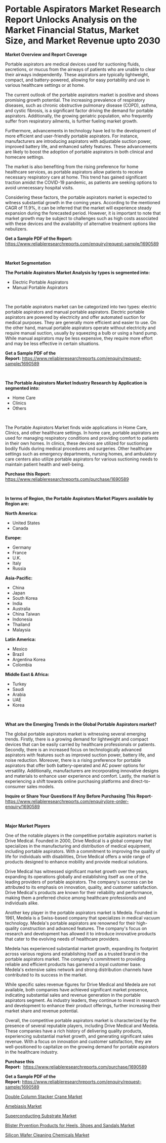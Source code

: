 <p><h1>Portable Aspirators Market Research Report Unlocks Analysis on the Market Financial Status, Market Size, and Market Revenue upto 2030</h1></p><p><strong>Market Overview and Report Coverage</strong></p>
<p><p>Portable aspirators are medical devices used for suctioning fluids, secretions, or mucus from the airways of patients who are unable to clear their airways independently. These aspirators are typically lightweight, compact, and battery-powered, allowing for easy portability and use in various healthcare settings or at home.</p><p>The current outlook of the portable aspirators market is positive and shows promising growth potential. The increasing prevalence of respiratory diseases, such as chronic obstructive pulmonary disease (COPD), asthma, and cystic fibrosis, is a significant factor driving the demand for portable aspirators. Additionally, the growing geriatric population, who frequently suffer from respiratory ailments, is further fueling market growth.</p><p>Furthermore, advancements in technology have led to the development of more efficient and user-friendly portable aspirators. For instance, manufacturers are introducing aspirators with adjustable suction power, improved battery life, and enhanced safety features. These advancements are likely to boost the adoption of portable aspirators in both clinical and homecare settings.</p><p>The market is also benefiting from the rising preference for home healthcare services, as portable aspirators allow patients to receive necessary respiratory care at home. This trend has gained significant traction amidst the COVID-19 pandemic, as patients are seeking options to avoid unnecessary hospital visits.</p><p>Considering these factors, the portable aspirators market is expected to witness substantial growth in the coming years. According to the mentioned CAGR of 11.9%, it can be inferred that the market will experience steady expansion during the forecasted period. However, it is important to note that market growth may be subject to challenges such as high costs associated with these devices and the availability of alternative treatment options like nebulizers.</p></p>
<p><strong>Get a Sample PDF of the Report:</strong> <a href="https://www.reliableresearchreports.com/enquiry/request-sample/1690589">https://www.reliableresearchreports.com/enquiry/request-sample/1690589</a></p>
<p>&nbsp;</p>
<p><strong>Market Segmentation</strong></p>
<p><strong>The Portable Aspirators Market Analysis by types is segmented into:</strong></p>
<p><ul><li>Electric Portable Aspirators</li><li>Manual Portable Aspirators</li></ul></p>
<p>&nbsp;</p>
<p><p>The portable aspirators market can be categorized into two types: electric portable aspirators and manual portable aspirators. Electric portable aspirators are powered by electricity and offer automated suction for medical purposes. They are generally more efficient and easier to use. On the other hand, manual portable aspirators operate without electricity and require manual suction, usually by squeezing a bulb or using a hand pump. While manual aspirators may be less expensive, they require more effort and may be less effective in certain situations.</p></p>
<p><strong>Get a Sample PDF of the Report:</strong>&nbsp;<a href="https://www.reliableresearchreports.com/enquiry/request-sample/1690589">https://www.reliableresearchreports.com/enquiry/request-sample/1690589</a></p>
<p>&nbsp;</p>
<p><strong>The Portable Aspirators Market Industry Research by Application is segmented into:</strong></p>
<p><ul><li>Home Care</li><li>Clinics</li><li>Others</li></ul></p>
<p>&nbsp;</p>
<p><p>The Portable Aspirators Market finds wide applications in Home Care, Clinics, and other healthcare settings. In home care, portable aspirators are used for managing respiratory conditions and providing comfort to patients in their own homes. In clinics, these devices are utilized for suctioning bodily fluids during medical procedures and surgeries. Other healthcare settings such as emergency departments, nursing homes, and ambulatory care centers also utilize portable aspirators for various suctioning needs to maintain patient health and well-being.</p></p>
<p><strong>Purchase this Report:</strong>&nbsp; <a href="https://www.reliableresearchreports.com/purchase/1690589">https://www.reliableresearchreports.com/purchase/1690589</a></p>
<p>&nbsp;</p>
<p><strong>In terms of Region, the Portable Aspirators Market Players available by Region are:</strong></p>
<p>
    <p> <strong> North America: </strong>
        <ul>
            <li>United States</li>
            <li>Canada</li>
        </ul>
        </p> 
    <p> <strong> Europe: </strong>
        <ul>
            <li>Germany</li>
            <li>France</li>
            <li>U.K.</li>
            <li>Italy</li>
            <li>Russia</li>
        </ul>
        </p> 
    <p> <strong> Asia-Pacific: </strong>
        <ul>
            <li>China</li>
            <li>Japan</li>
            <li>South Korea</li>
            <li>India</li>
            <li>Australia</li>
            <li>China Taiwan</li>
            <li>Indonesia</li>
            <li>Thailand</li>
            <li>Malaysia</li>
        </ul>
        </p> 
    <p> <strong> Latin America: </strong>
        <ul>
            <li>Mexico</li>
            <li>Brazil</li>
            <li>Argentina Korea</li>
            <li>Colombia</li>
        </ul>
        </p> 
    <p> <strong> Middle East & Africa: </strong>
        <ul>
            <li>Turkey</li>
            <li>Saudi</li>
            <li>Arabia</li>
            <li>UAE</li>
            <li>Korea</li>
        </ul>
    </p>
    </p>
<p>&nbsp;</p>
<p><strong>What are the Emerging Trends in the Global Portable Aspirators market?</strong></p>
<p><p>The global portable aspirators market is witnessing several emerging trends. Firstly, there is a growing demand for lightweight and compact devices that can be easily carried by healthcare professionals or patients. Secondly, there is an increased focus on technologically advanced aspirators with features such as improved suction power, battery life, and noise reduction. Moreover, there is a rising preference for portable aspirators that offer both battery-operated and AC power options for versatility. Additionally, manufacturers are incorporating innovative designs and materials to enhance user experience and comfort. Lastly, the market is experiencing a shift towards online purchasing platforms and direct-to-consumer sales models.</p></p>
<p><strong>Inquire or Share Your Questions If Any Before Purchasing This Report</strong>- <a href="https://www.reliableresearchreports.com/enquiry/pre-order-enquiry/1690589">https://www.reliableresearchreports.com/enquiry/pre-order-enquiry/1690589</a></p>
<p>&nbsp;</p>
<p><strong>Major Market Players</strong></p>
<p><p>One of the notable players in the competitive portable aspirators market is Drive Medical. Founded in 2000, Drive Medical is a global company that specializes in the manufacturing and distribution of medical equipment, including portable aspirators. With a commitment to improving the quality of life for individuals with disabilities, Drive Medical offers a wide range of products designed to enhance mobility and provide medical solutions.</p><p>Drive Medical has witnessed significant market growth over the years, expanding its operations globally and establishing itself as one of the leading providers of portable aspirators. The company's success can be attributed to its emphasis on innovation, quality, and customer satisfaction. Drive Medical's products are known for their reliability and performance, making them a preferred choice among healthcare professionals and individuals alike.</p><p>Another key player in the portable aspirators market is Medela. Founded in 1961, Medela is a Swiss-based company that specializes in medical vacuum technology. Medela's portable aspirators are renowned for their high-quality construction and advanced features. The company's focus on research and development has allowed it to introduce innovative products that cater to the evolving needs of healthcare providers.</p><p>Medela has experienced substantial market growth, expanding its footprint across various regions and establishing itself as a trusted brand in the portable aspirators market. The company's commitment to providing reliable and efficient products has garnered a loyal customer base. Medela's extensive sales network and strong distribution channels have contributed to its success in the market.</p><p>While specific sales revenue figures for Drive Medical and Medela are not available, both companies have achieved significant market presence, indicating substantial sales and revenue generation in the portable aspirators segment. As industry leaders, they continue to invest in research and development to enhance their product offerings, further increasing their market share and revenue potential.</p><p>Overall, the competitive portable aspirators market is characterized by the presence of several reputable players, including Drive Medical and Medela. These companies have a rich history of delivering quality products, experiencing substantial market growth, and generating significant sales revenue. With a focus on innovation and customer satisfaction, they are well-positioned to capitalize on the growing demand for portable aspirators in the healthcare industry.</p></p>
<p><strong>Purchase this Report:</strong>&nbsp;&nbsp;<a href="https://www.reliableresearchreports.com/purchase/1690589">https://www.reliableresearchreports.com/purchase/1690589</a></p>
<p></p>
<p><strong>Get a Sample PDF of the Report:</strong>&nbsp;<a href="https://www.reliableresearchreports.com/enquiry/request-sample/1690589">https://www.reliableresearchreports.com/enquiry/request-sample/1690589</a></p>
<p><p><a href="https://www.linkedin.com/pulse/double-column-stacker-crane-market-research-report-provides/">Double Column Stacker Crane Market</a></p><p><a href="https://github.com/YashRP12/Market-Research-Report-List-1/blob/main/amebiasis-market.md">Amebiasis Market</a></p><p><a href="https://www.linkedin.com/pulse/superconducting-substrate-market-challenges-opportunities-growth/">Superconducting Substrate Market</a></p><p><a href="https://github.com/Chiragrp25/Market-Research-Report-List-1/blob/main/blister-prvention-products-for-heels-shoes-and-sandals-market.md">Blister Prvention Products for Heels, Shoes and Sandals Market</a></p><p><a href="https://medium.com/@guyskiles1918/silicon-wafer-cleaning-chemicals-market-analysis-and-sze-forecasted-for-period-from-2023-to-2030-c14ae31e02e3">Silicon Wafer Cleaning Chemicals Market</a></p></p>